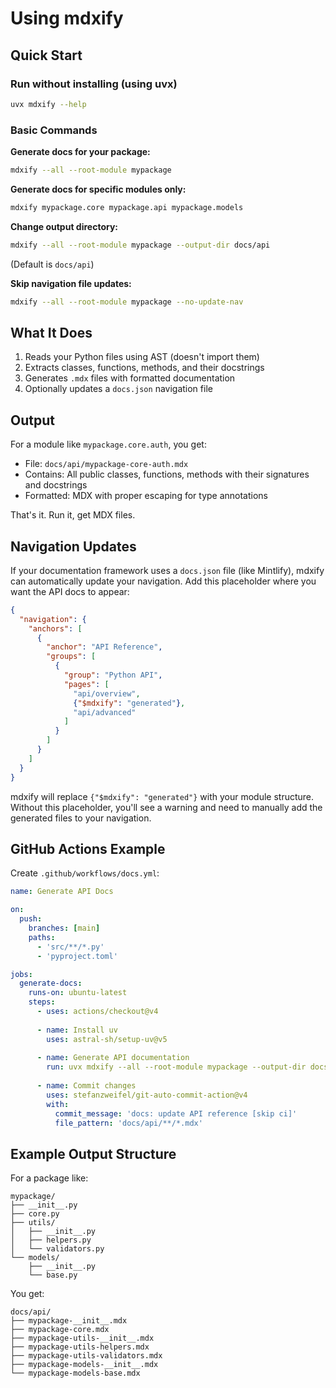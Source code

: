 # Using mdxify

## Quick Start

### Run without installing (using uvx)
```bash
uvx mdxify --help
```

### Basic Commands

**Generate docs for your package:**
```bash
mdxify --all --root-module mypackage
```

**Generate docs for specific modules only:**
```bash
mdxify mypackage.core mypackage.api mypackage.models
```

**Change output directory:**
```bash
mdxify --all --root-module mypackage --output-dir docs/api
```
(Default is `docs/api`)

**Skip navigation file updates:**
```bash
mdxify --all --root-module mypackage --no-update-nav
```

## What It Does

1. Reads your Python files using AST (doesn't import them)
2. Extracts classes, functions, methods, and their docstrings
3. Generates `.mdx` files with formatted documentation
4. Optionally updates a `docs.json` navigation file

## Output

For a module like `mypackage.core.auth`, you get:
- File: `docs/api/mypackage-core-auth.mdx`
- Contains: All public classes, functions, methods with their signatures and docstrings
- Formatted: MDX with proper escaping for type annotations

That's it. Run it, get MDX files.

## Navigation Updates

If your documentation framework uses a `docs.json` file (like Mintlify), mdxify can automatically update your navigation. Add this placeholder where you want the API docs to appear:

```json
{
  "navigation": {
    "anchors": [
      {
        "anchor": "API Reference",
        "groups": [
          {
            "group": "Python API",
            "pages": [
              "api/overview",
              {"$mdxify": "generated"},
              "api/advanced"
            ]
          }
        ]
      }
    ]
  }
}
```

mdxify will replace `{"$mdxify": "generated"}` with your module structure. Without this placeholder, you'll see a warning and need to manually add the generated files to your navigation.

## GitHub Actions Example

Create `.github/workflows/docs.yml`:

```yaml
name: Generate API Docs

on:
  push:
    branches: [main]
    paths:
      - 'src/**/*.py'
      - 'pyproject.toml'

jobs:
  generate-docs:
    runs-on: ubuntu-latest
    steps:
      - uses: actions/checkout@v4
      
      - name: Install uv
        uses: astral-sh/setup-uv@v5
      
      - name: Generate API documentation
        run: uvx mdxify --all --root-module mypackage --output-dir docs/api
      
      - name: Commit changes
        uses: stefanzweifel/git-auto-commit-action@v4
        with:
          commit_message: 'docs: update API reference [skip ci]'
          file_pattern: 'docs/api/**/*.mdx'
```

## Example Output Structure

For a package like:
```
mypackage/
├── __init__.py
├── core.py
├── utils/
│   ├── __init__.py
│   ├── helpers.py
│   └── validators.py
└── models/
    ├── __init__.py
    └── base.py
```

You get:
```
docs/api/
├── mypackage-__init__.mdx
├── mypackage-core.mdx
├── mypackage-utils-__init__.mdx
├── mypackage-utils-helpers.mdx
├── mypackage-utils-validators.mdx
├── mypackage-models-__init__.mdx
└── mypackage-models-base.mdx
```